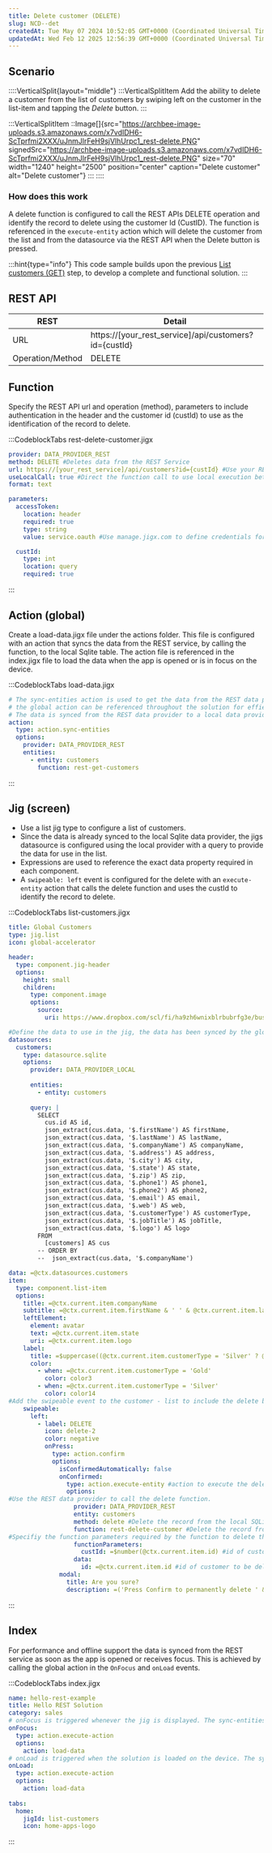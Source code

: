 ```yaml
---
title: Delete customer (DELETE)
slug: NCD--det
createdAt: Tue May 07 2024 10:52:05 GMT+0000 (Coordinated Universal Time)
updatedAt: Wed Feb 12 2025 12:56:39 GMT+0000 (Coordinated Universal Time)
---
```


## Scenario

::::VerticalSplit{layout="middle"}
:::VerticalSplitItem
Add the ability to delete a customer from the list of customers by swiping left on the customer in the list-item and tapping the *Delete* button.
:::

:::VerticalSplitItem
::Image[]{src="https://archbee-image-uploads.s3.amazonaws.com/x7vdIDH6-ScTprfmi2XXX/uJnmJlrFeH9sjVlhUrpc1_rest-delete.PNG" signedSrc="https://archbee-image-uploads.s3.amazonaws.com/x7vdIDH6-ScTprfmi2XXX/uJnmJlrFeH9sjVlhUrpc1_rest-delete.PNG" size="70" width="1240" height="2500" position="center" caption="Delete customer" alt="Delete customer"}
:::
::::

### How does this work

A delete function is configured to call the REST APIs DELETE operation and identify the record to delete using the customer Id (CustID). The function is referenced in the `execute-entity` action which will delete the customer from the list and from the datasource via the REST API when the Delete button is pressed.

:::hint{type="info"}
This code sample builds upon the previous [List customers (GET)](<./List customers _GET_.md>) step, to develop a complete and functional solution.
:::

## REST API

| **REST**         | **Detail**                                                 |
| ---------------- | ---------------------------------------------------------- |
| URL              | https\://\[your\_rest\_service]/api/customers?id=\{custId} |
| Operation/Method | DELETE                                                     |

## Function

Specify the REST API url and operation (method), parameters to include authentication in the header and the customer id (custId) to use as the identification of the record to delete.  &#x20;

:::CodeblockTabs
rest-delete-customer.jigx

```yaml
provider: DATA_PROVIDER_REST
method: DELETE #Deletes data from the REST Service
url: https://[your_rest_service]/api/customers?id={custId} #Use your REST service URL 
useLocalCall: true #Direct the function call to use local execution between the mobile device and the REST service
format: text

parameters:
  accessToken:
    location: header
    required: true
    type: string
    value: service.oauth #Use manage.jigx.com to define credentials for your solution

  custId:
    type: int
    location: query
    required: true
```
:::

## Action (global)

Create a load-data.jigx file under the actions folder. This file is configured with an action that syncs the data from the REST service, by calling the function, to the local Sqlite table. The action file is referenced in the index.jigx file to load the data when the app is opened or  is in focus on the device.

:::CodeblockTabs
load-data.jigx

```yaml
# The sync-entities action is used to get the data from the REST data provider using the function.
# the global action can be referenced throughout the solution for effieicency and performance.
# The data is synced from the REST data provider to a local data provider on the device.
action: 
  type: action.sync-entities
  options:
    provider: DATA_PROVIDER_REST
    entities:
      - entity: customers
        function: rest-get-customers
```
:::

## Jig (screen)

- Use a list jig type to configure a list of customers.&#x20;
- Since the data is already synced to the local Sqlite data provider, the jigs datasource is configured using the local provider with a query to provide the data for use in the list.&#x20;
- Expressions are used to reference the exact data property required in each component.&#x20;
- A `swipeable: left` event is configured for the delete with an `execute-entity` action that calls the delete function and uses the custId to identify the record to delete.

:::CodeblockTabs
list-customers.jigx

```yaml
title: Global Customers
type: jig.list
icon: global-accelerator

header:
  type: component.jig-header
  options:
    height: small
    children:
      type: component.image
      options:
        source:
          uri: https://www.dropbox.com/scl/fi/ha9zh6wnixblrbubrfg3e/business-5475661_640.jpg?rlkey=anemjh5c9qsspvzt5ri0i9hva&raw=1

#Define the data to use in the jig, the data has been synced by the global action to the local data provider from the REST Service  
datasources:
  customers: 
    type: datasource.sqlite
    options:
      provider: DATA_PROVIDER_LOCAL
  
      entities:
        - entity: customers
  
      query: |
        SELECT 
          cus.id AS id, 
          json_extract(cus.data, '$.firstName') AS firstName, 
          json_extract(cus.data, '$.lastName') AS lastName,
          json_extract(cus.data, '$.companyName') AS companyName,
          json_extract(cus.data, '$.address') AS address,
          json_extract(cus.data, '$.city') AS city,
          json_extract(cus.data, '$.state') AS state,
          json_extract(cus.data, '$.zip') AS zip,
          json_extract(cus.data, '$.phone1') AS phone1,
          json_extract(cus.data, '$.phone2') AS phone2,
          json_extract(cus.data, '$.email') AS email,
          json_extract(cus.data, '$.web') AS web,
          json_extract(cus.data, '$.customerType') AS customerType,
          json_extract(cus.data, '$.jobTitle') AS jobTitle,
          json_extract(cus.data, '$.logo') AS logo
        FROM 
          [customers] AS cus
        -- ORDER BY 
        --  json_extract(cus.data, '$.companyName')

data: =@ctx.datasources.customers
item:
  type: component.list-item
  options:
    title: =@ctx.current.item.companyName
    subtitle: =@ctx.current.item.firstName & ' ' & @ctx.current.item.lastName
    leftElement: 
      element: avatar
      text: =@ctx.current.item.state
      uri: =@ctx.current.item.logo
    label:
      title: =$uppercase((@ctx.current.item.customerType = 'Silver' ? @ctx.current.item.customerType:@ctx.current.item.customerType = 'Gold' ? @ctx.current.item.customerType:''))
      color:
        - when: =@ctx.current.item.customerType = 'Gold'
          color: color3
        - when: =@ctx.current.item.customerType = 'Silver'
          color: color14
#Add the swipeable event to the customer - list to include the delete button         
    swipeable:
      left:
        - label: DELETE
          icon: delete-2
          color: negative
          onPress: 
            type: action.confirm
            options:
              isConfirmedAutomatically: false
              onConfirmed:             
                type: action.execute-entity #action to execute the delete
                options:
#Use the REST data provider to call the delete function.                  
                  provider: DATA_PROVIDER_REST
                  entity: customers
                  method: delete #Delete the record from the local SQLite table
                  function: rest-delete-customer #Delete the record from the REST service
#Specifiy the function parameters required by the function to delete the customer, in this example custId                 
                  functionParameters:
                    custId: =$number(@ctx.current.item.id) #id of customer record to be deleted in REST service                 
                  data:  
                    id: =@ctx.current.item.id #id of customer to be deleted from local data provider
              modal:
                title: Are you sure?
                description: =('Press Confirm to permanently delete ' & @ctx.current.item.companyName)
```
:::

## Index

For performance and offline support the data is synced from the REST service as soon as the app is opened or receives focus. This is achieved by calling the global action in the `OnFocus` and `onLoad` events.

:::CodeblockTabs
index.jigx

```yaml
name: hello-rest-example
title: Hello REST Solution
category: sales
# onFocus is triggered whenever the jig is displayed. The sync-entities action in the global action calls the Jigx REST function and populates the local SQLite tables on the device with the data returned from REST service
onFocus: 
  type: action.execute-action
  options:
    action: load-data
# onLoad is triggered when the solution is loaded on the device. The sync-entities action in the global action calls the Jigx REST function and populates the local SQLite tables on the device with the data returned from REST service        
onLoad: 
  type: action.execute-action
  options:
    action: load-data
    
tabs:
  home:
    jigId: list-customers
    icon: home-apps-logo
```
:::

